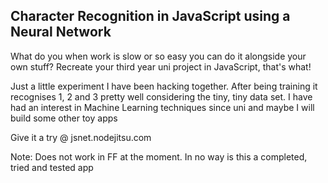 <h2>Character Recognition in JavaScript using a Neural Network</h2>

<p>What do you when work is slow or so easy you can do it alongside your own stuff? Recreate your third year uni project in JavaScript, that's what!</p>

<p>Just a little experiment I have been hacking together. After being training it recognises 1, 2 and 3 pretty well considering the tiny, tiny data set. I have had an interest in Machine Learning techniques since uni and maybe I will build some other toy apps</p>

<p>Give it a try @ jsnet.nodejitsu.com</p>

<p>Note: Does not work in FF at the moment. In no way is this a completed, tried and tested app</p>
